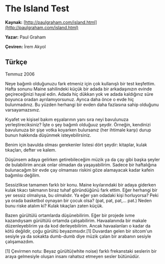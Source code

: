 # The Island Test

**Kaynak:** [http://paulgraham.com/island.html](http://paulgraham.com/island.html)

**Yazar:** Paul Graham

**Çeviren:** İrem Akyol

## Türkçe

Temmuz 2006

Neye bağımlı olduğunuzu fark etmeniz için çok kullanışlı bir test keşfettim. Hafta sonunu Maine sahilindeki küçük bir adada bir arkadaşınızın evinde geçireceğinizi hayal edin. Adada hiç dükkan yok ve adada kaldığınız süre boyunca oradan ayrılamıyorsunuz. Ayrıca daha önce o evde hiç bulunmadınız. Bu yüzden herhangi bir evden daha fazlasına sahip olduğunu varsayamazsınız.

Kıyafet ve kişisel bakım eşyalarının yanı sıra neyi bavulunuza yerleştireciksiniz? İşte o şey bağımlı olduğuuz şeydir. Örneğin, kendinizi bavulunuza bir şişe votka koyarken bulursanız (her ihtimale karşı) durup bunun hakkında düşünmek isteyebilirsiniz.

Benim için bavulda olması gerekenler listesi dört şeydir: kitaplar, kulak tıkaçları, defter ve kalem.

Düşünsem adaya gelirken getirebileceğim müzik ya da çay gibi başka şeyler de bulabilirim ancak onlar olmadan da yaşayabilirim. Sadece bir haftalığına bulunacağım bir evde çay olmaması riskini göze alamayacak kadar kafein bağımlısı değilim.

Sessizlikse tamamen farklı bir konu. Maine kıyılarındaki bir adaya giderken kulak tıkacı takmanın biraz tuhaf göründüğünü fark ettim. Eğer herhangi bir yer sessiz olmalıysa, bu olmalıdır. Ya eğer yan odadaki kişi horluyorsa? Peki ya orada basketbol oynayan bir çocuk olsa? (pat, pat, pat,... pat.) Neden bunu riske atalım ki? Kulak tıkaçları zaten küçük.

Bazen gürültülü ortamlarda düşünebilirim. Eğer bir projede ivme kazandıysam gürültülü ortamda çalışabilirim. Havaalanında bir makale düzenleyeblirim ya da kod derleyebilirim. Ancak havaalanları o kadar da kötü değildir, çoğu gürültü beyazımsıdır.[1] Duvardan gelen bir sitcom'un sesiyle ya da sokakta dumb-dumb diye müzik çalan bir arabanın sesiyle çalışamazdım.




[1] Çevirmen notu: Beyaz gürültü(white noise) farklı frekanstaki seslerin bir araya gelmesiyle oluşan insanı rahatsız etmeyen sesler bütünüdür. 

